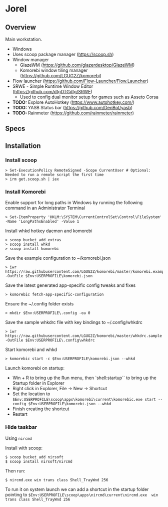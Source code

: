 # Jorel

## Overview

Main workstation.
- Windows
- Uses scoop package manager (https://scoop.sh)
- Window manager
    - GlazeWM (https://github.com/glazerdesktop/GlazeWM)
    - Komorebi window tiling manager (https://github.com/LGUG2Z/komorebi)
- Flow launcher (https://github.com/Flow-Launcher/Flow.Launcher)
- SRWE - Simple Runtime Window Editor (https://github.com/dtgDTGdtg/SRWE)
    - Used to config dual monitor setup for games such as Asseto Corsa
- **TODO:** Explore AutoHotkey (https://www.autohotkey.com/)
- **TODO:** YASB Status bar (https://github.com/DenBot/yasb)
- **TODO:** Rainmeter (https://github.com/rainmeter/rainmeter)

## Specs

## Installation

### Install scoop

```
> Set-ExecutionPolicy RemoteSigned -Scope CurrentUser # Optional: Needed to run a remote script the first time
> irm get.scoop.sh | iex
```

### Install Komorebi

Enable support for long paths in Windows by running the following command in an Administrator Terminal
```
> Set-ItemProperty 'HKLM:\SYSTEM\CurrentControlSet\Control\FileSystem' -Name 'LongPathsEnabled' -Value 1
```

Install whkd hotkey daemon and komorebi
```
> scoop bucket add extras
> scoop install whkd
> scoop install komorebi
```

Save the example configuration to ~/komorebi.json
```
> iwr https://raw.githubusercontent.com/LGUG2Z/komorebi/master/komorebi.example.json -OutFile $Env:USERPROFILE\komorebi.json
```

Save the latest generated app-specific config tweaks and fixes
```
> komorebic fetch-app-specific-configuration
```

Ensure the ~/.config folder exists
```
> mkdir $Env:USERPROFILE\.config -ea 0
```

Save the sample whkdrc file with key bindings to ~/.config/whkdrc
```
> iwr https://raw.githubusercontent.com/LGUG2Z/komorebi/master/whkdrc.sample -OutFile $Env:USERPROFILE\.config\whkdrc
```

Start komorebi and whkd
```
> komorebic start -c $Env:USERPROFILE\komorebi.json --whkd
```

Launch komorebi on startup:
- Win + R to bring up the Run menu, then `shell:startup`` to bring up the Startup folder in Explorer
- Right click in Explorer, File -> New -> Shortcut
- Set the location to `$Env:USERPROFILE\scoop\apps\komorebi\current\komorebic.exe start --config $Env:USERPROFILE\komorebi.json --whkd`
- Finish creating the shortcut
- Restart

### Hide taskbar

Using `nircmd`

Install with scoop:
```
$ scoop bucket add nirsoft
$ scoop install nirsoft/nircmd
```

Then run:
```
$ nircmd.exe win trans class Shell_TrayWnd 256
```

To run it on system launch we can add a shortcut in the startup folder pointing to `$Env:USERPROFILE\scoop\apps\nircmd\current\nircmd.exe  win trans class Shell_TrayWnd 256`
